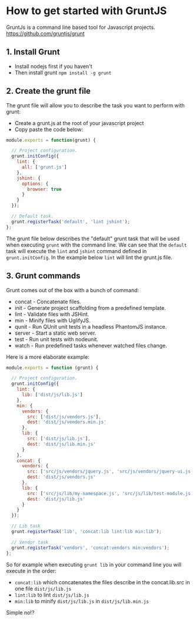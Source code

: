 # How to get started with GruntJS

GruntJs is a command line based tool for Javascript projects. https://github.com/gruntjs/grunt

## 1. Install Grunt

* Install nodejs first if you haven't
* Then install grunt `npm install -g grunt`

## 2. Create the grunt file

The grunt file will allow you to describe the task you want to perform with grunt:

* Create a grunt.js at the root of your javascript project
* Copy paste the code below:
```javascript
module.exports = function(grunt) {

  // Project configuration.
  grunt.initConfig({
    lint: {
      all: ['grunt.js']
    },
    jshint: {
      options: {
        browser: true
      }
    }
  });

  // Default task.
  grunt.registerTask('default', 'lint jshint');
};
```

The grunt file below describes the "default" grunt task that will be used when executing `grunt` with the command line.
We can see that the `default` task will execute the `lint` and `jshint` command defined in `grunt.initConfig`.
In the example below `lint` will lint the grunt.js file.

## 3. Grunt commands

Grunt comes out of the box with a bunch of command:
* concat - Concatenate files.
* init - Generate project scaffolding from a predefined template.
* lint - Validate files with JSHint.
* min - Minify files with UglifyJS.
* qunit - Run QUnit unit tests in a headless PhantomJS instance.
* server - Start a static web server.
* test - Run unit tests with nodeunit.
* watch - Run predefined tasks whenever watched files change.

Here is a more elaborate example:

```javascript
module.exports = function (grunt) {

  // Project configuration.
  grunt.initConfig({
    lint: {
      lib: ['dist/js/lib.js']
    },
    min: {
      vendors: {
        src: ['dist/js/vendors.js'],
        dest: 'dist/js/vendors.min.js'
      },
      lib: {
        src: ['dist/js/lib.js'],
        dest: 'dist/js/lib.min.js'
      }
    },
    concat: {
      vendors: {
        src: ['src/js/vendors/jquery.js', 'src/js/vendors/jquery-ui.js'],
        dest: 'dist/js/vendors.js'
      },
      lib: {
        src: ['src/js/lib/my-namespace.js', 'src/js/lib/test-module.js'],
        dest: 'dist/js/lib.js'
      }
    }
  });

  // Lib task
  grunt.registerTask('lib', 'concat:lib lint:lib min:lib');

  // Vendor task
  grunt.registerTask('vendors', 'concat:vendors min:vendors');
};
```

So for example when executing `grunt lib` in your command line you will execute in the order:
* `concat:lib` which concatenates the files describe in the concat.lib.src in one file `dist/js/lib.js`
* `lint:lib` to lint `dist/js/lib.js`
* `min:lib` to minify `dist/js/lib.js` in `dist/js/lib.min.js`

Simple no!?

